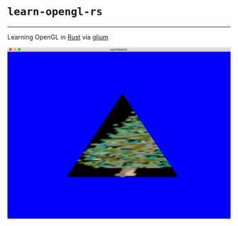 # `learn-opengl-rs`

---

Learning OpenGL in [Rust](www.rust-lang.org) via [glium](https://github.com/tomaka/glium)

![main](./screenshots/main.png)